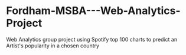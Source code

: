 # Fordham-MSBA---Web-Analytics-Project
Web Analytics group project using Spotify top 100 charts to predict an Artist's popularity in a chosen country
